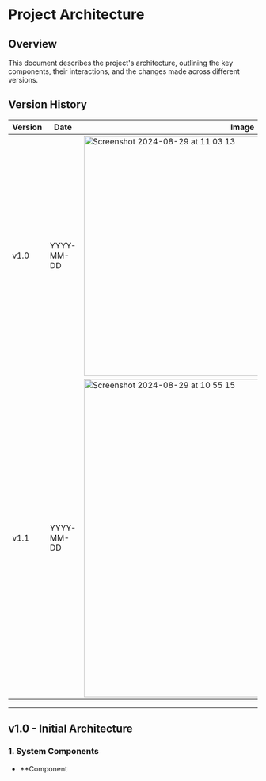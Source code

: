 # Project Architecture

## Overview
This document describes the project's architecture, outlining the key components, their interactions, and the changes made across different versions.

## Version History

| Version | Date       | Image |
|---------|------------|-------------|
| v1.0    | YYYY-MM-DD | <img width="485" alt="Screenshot 2024-08-29 at 11 03 13" src="https://github.com/user-attachments/assets/10c4a93d-2d31-4e7c-a02e-97f22b74725d"> |
| v1.1    | YYYY-MM-DD | <img width="641" alt="Screenshot 2024-08-29 at 10 55 15" src="https://github.com/user-attachments/assets/056136a7-544e-42e3-beea-7dce03d93747"> |

---

## v1.0 - Initial Architecture

### 1. System Components
- **Component 
